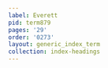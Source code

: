 ```yaml
---
label: Everett
pid: term879
pages: '29'
order: '0273'
layout: generic_index_term
collection: index-headings
---
```

